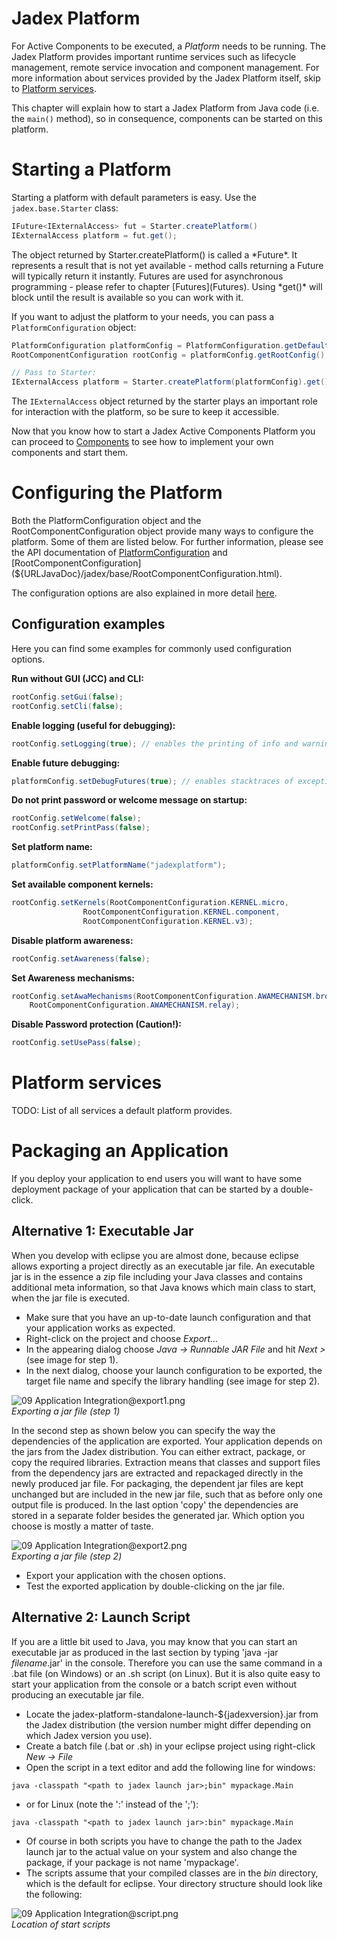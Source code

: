 # Jadex Platform
For Active Components to be executed, a *Platform* needs to be running.
The Jadex Platform provides important runtime services such as lifecycle management, remote service invocation and component management. For more information about services provided by the Jadex Platform itself, skip to [Platform services](#platform-services).

This chapter will explain how to start a Jadex Platform from Java code (i.e. the ```main()``` method), so in consequence, components can be started on this platform.

# Starting a Platform

Starting a platform with default parameters is easy. Use the ```jadex.base.Starter``` class:

```java
IFuture<IExternalAccess> fut = Starter.createPlatform()
IExternalAccess platform = fut.get();
```

<x-hint title="Futures">
The object returned by Starter.createPlatform() is called a *Future*.
It represents a result that is not yet available - method calls returning a Future will typically return it instantly.
Futures are used for asynchronous programming - please refer to chapter [Futures](Futures).  
Using *get()* will block until the result is available so you can work with it.
</x-hint>

If you want to adjust the platform to your needs, you can pass a ```PlatformConfiguration``` object:

```java
PlatformConfiguration platformConfig = PlatformConfiguration.getDefault();
RootComponentConfiguration rootConfig = platformConfig.getRootConfig();

// Pass to Starter:
IExternalAccess platform = Starter.createPlatform(platformConfig).get();
```

The ```IExternalAccess``` object returned by the starter plays an important role for interaction with the platform, so be sure to keep it accessible. 

Now that you know how to start a Jadex Active Components Platform you can proceed to [Components](../components/introduction) to see how to implement your own components and start them.

# Configuring the Platform
Both the PlatformConfiguration object and the RootComponentConfiguration object provide many ways to configure the platform. Some of them are listed below. For further information, please see the API documentation of [PlatformConfiguration](${URLJavaDoc}/jadex/base/PlatformConfiguration.html) and [RootComponentConfiguration](${URLJavaDoc}/jadex/base/RootComponentConfiguration.html).

The configuration options are also explained in more detail [here](http://www.activecomponents.org/jadex-applications-web/jadexdoc/view?model=/jadex/platform/Platform.component.xml).

## Configuration examples

Here you can find some examples for commonly used configuration options.

**Run without GUI (JCC) and CLI:**
```java
rootConfig.setGui(false);
rootConfig.setCli(false);
```

**Enable logging (useful for debugging):**
```java
rootConfig.setLogging(true); // enables the printing of info and warning messages in addition to severe messages.
```

**Enable future debugging:**
```java
platformConfig.setDebugFutures(true); // enables stacktraces of exceptions
```

**Do not print password or welcome message on startup:**
```java
rootConfig.setWelcome(false);
rootConfig.setPrintPass(false);
```

**Set platform name:**
```java
platformConfig.setPlatformName("jadexplatform");
```

**Set available component kernels:**
```java
rootConfig.setKernels(RootComponentConfiguration.KERNEL.micro,
				RootComponentConfiguration.KERNEL.component,
				RootComponentConfiguration.KERNEL.v3);
```

**Disable platform awareness:**
```java
rootConfig.setAwareness(false);
```

**Set Awareness mechanisms:**
```java
rootConfig.setAwaMechanisms(RootComponentConfiguration.AWAMECHANISM.broadcast, 
    RootComponentConfiguration.AWAMECHANISM.relay);
```

**Disable Password protection (Caution!):**
```java
rootConfig.setUsePass(false);
```

# Platform services
TODO: List of all services a default platform provides. 

# Packaging an Application

If you deploy your application to end users you will want to have some deployment package of your application that can be started by a double-click.

## Alternative 1: Executable Jar

When you develop with eclipse you are almost done, because eclipse allows exporting a project directly as an executable jar file. An executable jar is in the essence a zip file including your Java classes and contains additional meta information, so that Java knows which main class to start, when the jar file is executed.

-   Make sure that you have an up-to-date launch configuration and that your application works as expected.
-   Right-click on the project and choose *Export...*
-   In the appearing dialog choose *Java -> Runnable JAR File* and hit *Next >* (see image for step 1).
-   In the next dialog, choose your launch configuration to be exported, the target file name and specify the library handling (see image for step 2).

![09 Application Integration@export1.png](export1.png)  
*Exporting a jar file (step 1)*

In the second step as shown below you can specify the way the dependencies of the application are exported. Your application depends on the jars from the Jadex distribution. You can either extract, package, or copy the required libraries. Extraction means that classes and support files from the dependency jars are extracted and repackaged directly in the newly produced jar file. For packaging, the dependent jar files are kept unchanged but are included in the new jar file, such that as before only one output file is produced. In the last option 'copy' the dependencies are stored in a separate folder besides the generated jar. Which option you choose is mostly a matter of taste.

![09 Application Integration@export2.png](export2.png)  
*Exporting a jar file (step 2)*

-   Export your application with the chosen options.
-   Test the exported application by double-clicking on the jar file.

## Alternative 2: Launch Script

If you are a little bit used to Java, you may know that you can start an executable jar as produced in the last section by typing 'java -jar *filename*.jar' in the console. Therefore you can use the same command in a .bat file (on Windows) or an .sh script (on Linux). But it is also quite easy to start your application from the console or a batch script even without producing an executable jar file.

-   Locate the jadex-platform-standalone-launch-${jadexversion}.jar from the Jadex distribution (the version number might differ depending on which Jadex version you use).
-   Create a batch file (.bat or .sh) in your eclipse project using right-click *New -> File*
-   Open the script in a text editor and add the following line for windows:

```
java -classpath "<path to jadex launch jar>;bin" mypackage.Main
```

-   or for Linux (note the ':' instead of the ';'):

```
java -classpath "<path to jadex launch jar>:bin" mypackage.Main
```


-   Of course in both scripts you have to change the path to the Jadex launch jar to the actual value on your system and also change the package, if your package is not name 'mypackage'.
-   The scripts assume that your compiled classes are in the *bin* directory, which is the default for eclipse. Your directory structure should look like the following:

![09 Application Integration@script.png](script.png)  
*Location of start scripts*
